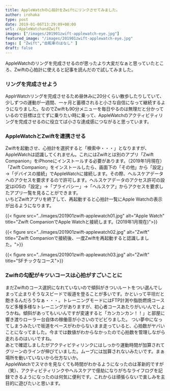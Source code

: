 ```yaml
---
title: AppleWatchの心拍計をZwiftにリンクさせてみました。
author: irohaka
type: post
date: 2019-01-06T13:29:09+00:00
url: /AppleWatchandZwift
images: ["/images/201901zwift-applewatch-eye.jpg"]
featured_image: "/images/201901zwift-applewatch-eye.jpg"
tags: [ "Zwift","自転車のはなし" ]
draft: false
---
```


AppleWatchのリングを完成させるのが思ったより大変だなぁと思っていたところ、Zwiftの心拍計に使えると記事を読んだので試してみました。  <!--more-->
### リングを完成させよう
ApplrWatchリングを完成させるため昼休みに20分くらい散歩したりしていて、少しずつの運動が一週間、一ヶ月と蓄積されると小さな自信になって継続するようになりました。なのでZwiftも90分メニューを毎日やるのは無理だと分かっているので目標は立てずに乗りたい時に乗って、AppleWatchのアクティビティリングを完成させるのに役立てば小さな達成感につながると思っています。

### AppleWatchとZwiftを連携させる
Zwiftを起動させ、心拍計を選択すると「検索中・・・」となりますが、AppleWatchは認識してくれません。これにはZwiftとは別のアプリ「Zwift Companion」をiPhoneにインストールする必要があります。（2019年1月現在）
「Zwift Companion」をインストールしたら、画面下の「その他」から「設定」→「デバイスの接続」でAppleWatchに接続します。その際、ヘルスケアデータへのアクセスを要求するので許可します。ヘルスケアデータのアクセス許可の設定はiOSの「設定」→「プライバシー」→「ヘルスケア」からアクセスを要求したアプリ一覧を見ることができます。  
いちどZwiftアプリを終了して、再起動すると心拍計一覧にApple Watchの表示が出るようになります。

{{< figure src="../images/201901zwift-applewatch01.jpg" alt="Apple Watch" title="Zwift CompanionでApple Watchと接続します。(2019年1月現在)">}}

{{< figure src="../images/201901zwift-applewatch02.jpg" alt="Zwift" title="Zwift Companionで接続後、一度Zwiftを再起動すると認識しました。">}}

{{< figure src="../images/201901zwift-applewatch03.jpg" alt="Zwift" title="SFチックなコース">}}

### Zwiftの勾配がキツいコースは心拍がすごいことに
まだZwiftのコース選択になれていないので傾斜がきついルートをつい選んでしまって止まりそうなスピードで坂道を登ることが多いです。かといって平坦だと飽きるんだろうなぁ・・・。トレーニングモードにはFTP計測や脂肪燃焼コースなど多種多様なトレーニングがありますが、初心者コースあたりがいいんでしょうかね。傾斜があってもいいんですが変速すると「カンカンカン！！」と部屋に響き渡りローラー台自体の稼働音が小さいのでビビりました。
つい夢中になってしまうみたいで坂道をペースがわからないまま走っていると、心拍数がヤバいことになってました。今までは数値がわからなかったので心拍数を管理しながら走れるのはいいですね。  
あとで確認しましたがアクティビティリンクにはしっかり運動時間が加算されてグリーンのラインが伸びていました。ムーブには加算されないみたいです。まぁ場所を動いていないから仕方ないか。  
AppleWatchでスマホを見なくても時間がわかるようになったのは革新的ですが（笑）、アクティビティリンクやヘルスケアで億劫になりがちなライフログを記録できるようになったのは何気に便利です。これからは頑張らないで楽しみを主目的に遊びたいと思います。